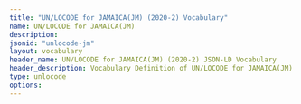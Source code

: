 ```yaml
---
title: "UN/LOCODE for JAMAICA(JM) (2020-2) Vocabulary"
name: UN/LOCODE for JAMAICA(JM) 
description: 
jsonid: "unlocode-jm"
layout: vocabulary
header_name: UN/LOCODE for JAMAICA(JM) (2020-2) JSON-LD Vocabulary
header_description: Vocabulary Definition of UN/LOCODE for JAMAICA(JM) (2020-2) semantics in HTML format. JSON-LD format is available at [unlocode-jm.jsonld](/vocabulary/unlocode-jm.jsonld)
type: unlocode
options:
---
```

